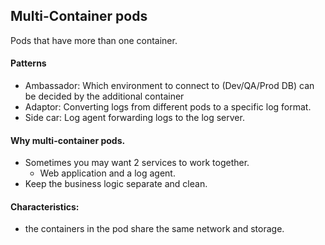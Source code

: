 
## Multi-Container pods

Pods that have more than one container. 

#### Patterns
* Ambassador:   Which environment to connect to (Dev/QA/Prod DB) can be decided by the additional container
* Adaptor:      Converting logs from different pods to a specific log format. 
* Side car:     Log agent forwarding logs to the log server.

#### Why multi-container pods.
* Sometimes you may want 2 services to work together. 
    - Web application and a log agent. 
* Keep the business logic separate and clean. 

#### Characteristics:
* the containers in the pod share the same network and storage. 
